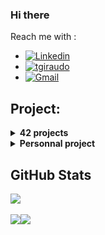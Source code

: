 ### Hi there

Reach me with :
  * [![Linkedin](https://img.shields.io/static/v1?label=&message=Linkedin&color=%230A66C2&logo=linkedin)](https://www.linkedin.com/in/thibault-giraudon-547913240/)
  * [![tgiraudo](https://img.shields.io/static/v1?label=&message=tgiraudo&color=000000&logo=42)](https://profile.intra.42.fr/users/tgiraudo)
  * [![Gmail](https://img.shields.io/static/v1?label=&message=Gmail&color=%23808080&logo=gmail)](mailto:thibault.giraudon@gmail.com)

## Project:
<p>
 
<details close> <summary><b>42 projects</b></summary>
   
   * [<kbd>Libft](https://github.com/Thib1708/libft) <img height="13" width="13" src="https://github.com/devicons/devicon/blob/master/icons/c/c-original.svg" alt="c">
   * [<kbd>ft_printf](https://github.com/Thib1708/ft_printf) <img height="13" width="13" src="https://github.com/devicons/devicon/blob/master/icons/c/c-original.svg" alt="c">
   * [<kbd>Get_next_line](https://github.com/Thib1708/get_next_line) <img height="13" width="13" src="https://github.com/devicons/devicon/blob/master/icons/c/c-original.svg" alt="c">
   * [<kbd>Fdf](https://github.com/Thib1708/fdf) <img height="13" width="13" src="https://github.com/devicons/devicon/blob/master/icons/c/c-original.svg" alt="c">
   * [<kbd>Push_swap](https://github.com/Thib1708/push_swap) <img height="13" width="13" src="https://github.com/devicons/devicon/blob/master/icons/c/c-original.svg" alt="c">
   * [<kbd>Pipex](https://github.com/Thib1708/pipex) <img height="13" width="13" src="https://github.com/devicons/devicon/blob/master/icons/c/c-original.svg" alt="c">
   * [<kbd>Minishell](https://github.com/Thib1708/minishell) <img height="13" width="13" src="https://github.com/devicons/devicon/blob/master/icons/c/c-original.svg" alt="c">
   * [<kbd>Philosophers](https://github.com/Thib1708/philo) <img height="13" width="13" src="https://github.com/devicons/devicon/blob/master/icons/c/c-original.svg" alt="c">
   * [<kbd>Cub3D](https://github.com/eliaszanotti/cub3D) <img height="13" width="13" src="https://github.com/devicons/devicon/blob/master/icons/c/c-original.svg" alt="c">
   * [<kbd>CppModules](https://github.com/Thib1708/CppModules)
     * [<kbd>Cpp00](https://github.com/Thib1708/cpp00) <img height="13" width="13" src="https://github.com/devicons/devicon/blob/master/icons/cplusplus/cplusplus-original.svg" alt="c++">
     * [<kbd>Cpp01](https://github.com/Thib1708/cpp01) <img height="13" width="13" src="https://github.com/devicons/devicon/blob/master/icons/cplusplus/cplusplus-original.svg" alt="c++">
     * [<kbd>Cpp02](https://github.com/Thib1708/cpp02) <img height="13" width="13" src="https://github.com/devicons/devicon/blob/master/icons/cplusplus/cplusplus-original.svg" alt="c++">
     * [<kbd>Cpp03](https://github.com/Thib1708/cpp03) <img height="13" width="13" src="https://github.com/devicons/devicon/blob/master/icons/cplusplus/cplusplus-original.svg" alt="c++">
     * [<kbd>Cpp04](https://github.com/Thib1708/cpp04) <img height="13" width="13" src="https://github.com/devicons/devicon/blob/master/icons/cplusplus/cplusplus-original.svg" alt="c++">
     * [<kbd>Cpp05](https://github.com/Thib1708/cpp05) <img height="13" width="13" src="https://github.com/devicons/devicon/blob/master/icons/cplusplus/cplusplus-original.svg" alt="c++">
     * [<kbd>Cpp06](https://github.com/Thib1708/cpp06) <img height="13" width="13" src="https://github.com/devicons/devicon/blob/master/icons/cplusplus/cplusplus-original.svg" alt="c++">
     * [<kbd>Cpp07](https://github.com/Thib1708/cpp07) <img height="13" width="13" src="https://github.com/devicons/devicon/blob/master/icons/cplusplus/cplusplus-original.svg" alt="c++">
     * [<kbd>Cpp08](https://github.com/Thib1708/cpp08) <img height="13" width="13" src="https://github.com/devicons/devicon/blob/master/icons/cplusplus/cplusplus-original.svg" alt="c++">
     * [<kbd>Cpp09](https://github.com/Thib1708/cpp09) <img height="13" width="13" src="https://github.com/devicons/devicon/blob/master/icons/cplusplus/cplusplus-original.svg" alt="c++">
     * [<kbd>Cub3D](https://github.com/eliaszanotti/irc) <img height="13" width="13" src="https://github.com/devicons/devicon/blob/master/icons/c/c-original.svg" alt="c++">
 </details>
 
<details close>
  <summary><b>Personnal project</b></summary>
 
   * [<kbd>BCMF](https://github.com/Thib1708/BCMF) <img height="15" width="13" src="https://github.com/Thib1708/Thib1708/blob/main/assets/swift-icon.svg" alt="swift">
 </details>
</p>

## GitHub Stats   

<p display="left"><img src="http://github-profile-summary-cards.vercel.app/api/cards/profile-details?username=Thib1708&theme=transparent"/>
<p display="left"><img src="http://github-profile-summary-cards.vercel.app/api/cards/stats?username=Thib1708&theme=transparent"
   display="left"><img src="http://github-profile-summary-cards.vercel.app/api/cards/repos-per-language?username=Thib1708&theme=transparent"/>
